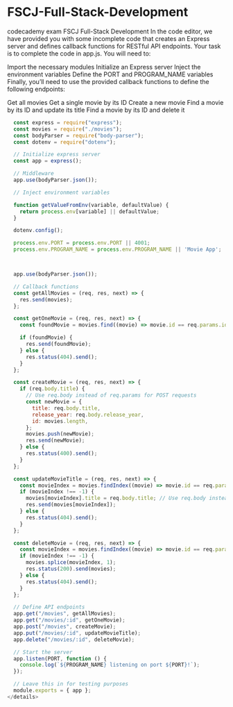 # FSCJ-Full-Stack-Development
codecademy exam
FSCJ Full-Stack Development
In the code editor, we have provided you with some incomplete code that creates an Express server and defines callback functions for RESTful API endpoints. Your task is to complete the code in app.js. You will need to:

Import the necessary modules
Initialize an Express server
Inject the environment variables
Define the PORT and PROGRAM_NAME variables
Finally, you’ll need to use the provided callback functions to define the following endpoints:

Get all movies
Get a single movie by its ID
Create a new movie
Find a movie by its ID and update its title
Find a movie by its ID and delete it

```javascript
  const express = require("express");
  const movies = require("./movies");
  const bodyParser = require("body-parser");
  const dotenv = require("dotenv");

  // Initialize express server
  const app = express();

  // Middleware
  app.use(bodyParser.json());

  // Inject environment variables

  function getValueFromEnv(variable, defaultValue) {
    return process.env[variable] || defaultValue;
  }

  dotenv.config();

  process.env.PORT = process.env.PORT || 4001;
  process.env.PROGRAM_NAME = process.env.PROGRAM_NAME || 'Movie App';



  app.use(bodyParser.json());

  // Callback functions
  const getAllMovies = (req, res, next) => {
    res.send(movies);
  };

  const getOneMovie = (req, res, next) => {
    const foundMovie = movies.find((movie) => movie.id == req.params.id);

    if (foundMovie) {
      res.send(foundMovie);
    } else {
      res.status(404).send();
    }
  };

  const createMovie = (req, res, next) => {
    if (req.body.title) {
      // Use req.body instead of req.params for POST requests
      const newMovie = {
        title: req.body.title,
        release_year: req.body.release_year,
        id: movies.length,
      };
      movies.push(newMovie);
      res.send(newMovie);
    } else {
      res.status(400).send();
    }
  };

  const updateMovieTitle = (req, res, next) => {
    const movieIndex = movies.findIndex((movie) => movie.id == req.params.id); // Use findIndex instead of find
    if (movieIndex !== -1) {
      movies[movieIndex].title = req.body.title; // Use req.body instead of req.params for PUT requests
      res.send(movies[movieIndex]);
    } else {
      res.status(404).send();
    }
  };

  const deleteMovie = (req, res, next) => {
    const movieIndex = movies.findIndex((movie) => movie.id == req.params.id); // Use findIndex instead of find
    if (movieIndex !== -1) {
      movies.splice(movieIndex, 1);
      res.status(200).send(movies);
    } else {
      res.status(404).send();
    }
  };

  // Define API endpoints
  app.get("/movies", getAllMovies);
  app.get("/movies/:id", getOneMovie);
  app.post("/movies", createMovie);
  app.put("/movies/:id", updateMovieTitle);
  app.delete("/movies/:id", deleteMovie);

  // Start the server
  app.listen(PORT, function () {
    console.log(`${PROGRAM_NAME} listening on port ${PORT}!`);
  });

  // Leave this in for testing purposes
  module.exports = { app };
</details>
```
